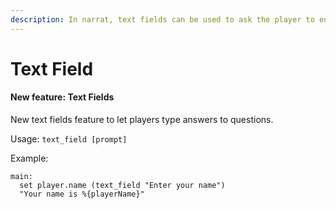 ```yaml
---
description: In narrat, text fields can be used to ask the player to enter text
---
```


# Text Field

#### New feature: Text Fields

New text fields feature to let players type answers to questions.

Usage: `text_field [prompt]`

Example:

```narrat
main:
  set player.name (text_field "Enter your name")
  "Your name is %{playerName}"
```

<!-- ![](<../.gitbook/assets/image (7) (2).png>) -->

<!-- ![](<../.gitbook/assets/image (4).png>) -->
